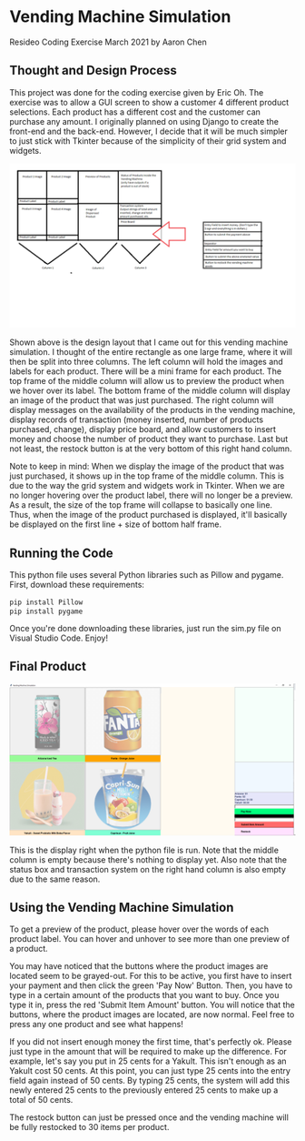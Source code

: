 # Vending Machine Simulation 
Resideo Coding Exercise March 2021 by Aaron Chen

## Thought and Design Process
<p>
    This project was done for the coding exercise given by Eric Oh. The exercise was to allow a GUI screen to show a customer 4 different product selections. Each product has a different cost and the customer can purchase any amount. I originally planned on using Django to create the front-end and the back-end. However, I decide that it will be much simpler to just stick with Tkinter because of the simplicity of their grid system and widgets. 
</p>

![alt text](Design_Layout.png)

<p>
    Shown above is the design layout that I came out for this vending machine simulation. I thought of the entire rectangle as one large frame, where it will then be split into three columns. The left column will hold the images and labels for each product. There will be a mini frame for each product. The top frame of the middle column will allow us to preview the product when we hover over its label. The bottom frame of the middle column will display an image of the product that was just purchased. The right column will display messages on the availability of the products in the vending machine, display records of transaction (money inserted, number of products purchased, change), display price board, and allow customers to insert money and choose the number of product they want to purchase. Last but not least, the restock button is at the very bottom of this right hand column. 
</p>

<p>
    Note to keep in mind: When we display the image of the product that was just purchased, it shows up in the top frame of the middle column. This is due to the way the grid system and widgets work in Tkinter. When we are no longer hovering over the product label, there will no longer be a preview. As a result, the size of the top frame will collapse to basically one line. Thus, when the image of the product purchased is displayed, it'll basically be displayed on the first line + size of bottom half frame.
</p>

## Running the Code
This python file uses several Python libraries such as Pillow and pygame. First, download these requirements:
```
pip install Pillow
pip install pygame
```

Once you're done downloading these libraries, just run the sim.py file on Visual Studio Code. Enjoy!

## Final Product
![alt text](Final_Product.PNG)
<p>
    This is the display right when the python file is run. Note that the middle column is empty because there's nothing to display yet. Also note that the status box and transaction system on the right hand column is also empty due to the same reason.
</p>

## Using the Vending Machine Simulation
<p>
    To get a preview of the product, please hover over the words of each product label. You can hover and unhover to see more than one preview of a product. 
</p>

<p>
    You may have noticed that the buttons where the product images are located seem to be grayed-out. For this to be active, you first have to insert your payment and then click the green 'Pay Now' Button. Then, you have to type in a certain amount of the products that you want to buy. Once you type it in, press the red 'Submit Item Amount' button. You will notice that the buttons, where the product images are located, are now normal. Feel free to press any one product and see what happens!  
</p>

<p>
    If you did not insert enough money the first time, that's perfectly ok. Please just type in the amount that will be required to make up the difference. For example, let's say you put in 25 cents for a Yakult. This isn't enough as an Yakult cost 50 cents. At this point, you can just type 25 cents into the entry field again instead of 50 cents. By typing 25 cents, the system will add this newly entered 25 cents to the previously entered 25 cents to make up a total of 50 cents. 
</p>

<p>
    The restock button can just be pressed once and the vending machine will be fully restocked to 30 items per product. 
</p>